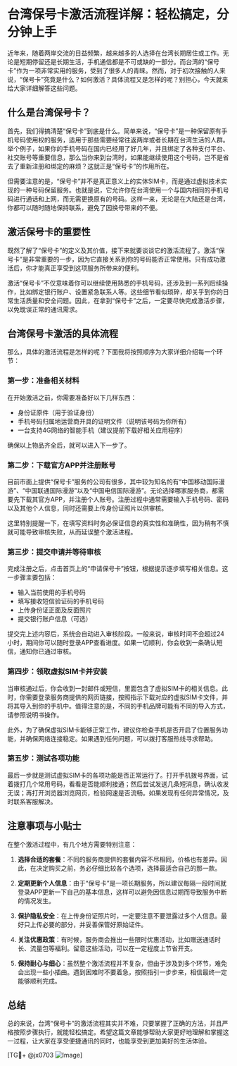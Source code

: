 # 台湾保号卡激活流程详解：轻松搞定，分分钟上手

近年来，随着两岸交流的日益频繁，越来越多的人选择在台湾长期居住或工作。无论是短期停留还是长期生活，手机通信都是不可或缺的一部分。而台湾的“保号卡”作为一项非常实用的服务，受到了很多人的青睐。然而，对于初次接触的人来说，“保号卡”究竟是什么？如何激活？具体流程又是怎样的呢？别担心，今天就来给大家详细解答这些问题。

## 什么是台湾保号卡？

首先，我们得搞清楚“保号卡”到底是什么。简单来说，“保号卡”是一种保留原有手机号码使用权的服务，适用于那些需要经常往返两岸或者长期在台湾生活的人群。举个例子，如果你的手机号码在国内已经用了好几年，并且绑定了各种支付平台、社交账号等重要信息，那么当你来到台湾时，如果能继续使用这个号码，岂不是省去了重新注册和绑定的麻烦？这就正是“保号卡”的作用所在。

但需要注意的是，“保号卡”并不是真正意义上的实体SIM卡，而是通过虚拟技术实现的一种号码保留服务。也就是说，它允许你在台湾使用一个与国内相同的手机号码进行通话和上网，而无需更换原有的号码。这样一来，无论是在大陆还是台湾，你都可以随时随地保持联系，避免了因换号带来的不便。

## 激活保号卡的重要性

既然了解了“保号卡”的定义及其价值，接下来就要谈谈它的激活流程了。激活“保号卡”是非常重要的一步，因为它直接关系到你的号码能否正常使用。只有成功激活后，你才能真正享受到这项服务所带来的便利。

激活“保号卡”不仅意味着你可以继续使用熟悉的手机号码，还涉及到一系列后续操作，比如绑定银行账户、设置紧急联系人等。这些细节看似琐碎，却关乎到你的日常生活质量和安全问题。因此，在拿到“保号卡”之后，一定要尽快完成激活步骤，以免耽误正常的通讯需求。

## 台湾保号卡激活的具体流程

那么，具体的激活流程是怎样的呢？下面我将按照顺序为大家详细介绍每一个环节：

### 第一步：准备相关材料

在开始激活之前，你需要准备好以下几样东西：
- 身份证原件（用于验证身份）
- 手机号码归属地运营商开具的证明文件（说明该号码为你所有）
- 一台支持4G网络的智能手机（建议提前下载好相关应用程序）

确保以上物品齐全后，就可以进入下一步了。

### 第二步：下载官方APP并注册账号

目前市面上提供“保号卡”服务的公司有很多，其中较为知名的有“中国移动国际漫游”、“中国联通国际漫游”以及“中国电信国际漫游”。无论选择哪家服务商，都需要先下载其官方APP，并注册个人账号。注册过程中通常需要输入手机号码、密码以及其他个人信息，同时还需要上传身份证照片以供审核。

这里特别提醒一下，在填写资料时务必保证信息的真实性和准确性，因为稍有不慎就可能导致审核失败，从而延误整个激活进程。

### 第三步：提交申请并等待审核

完成注册之后，点击首页上的“申请保号卡”按钮，根据提示逐步填写相关信息。这一步骤主要包括：
- 输入当前使用的手机号码
- 填写接收短信验证码的手机号码
- 上传身份证正面及反面照片
- 提交银行账户信息（可选）

提交完上述内容后，系统会自动进入审核阶段。一般来说，审核时间不会超过24小时，期间你可以随时登录APP查看进度。如果一切顺利，你会收到一条确认短信，通知你已通过审核。

### 第四步：领取虚拟SIM卡并安装

当审核通过后，你会收到一封邮件或短信，里面包含了虚拟SIM卡的相关信息。此时，你需要登录服务商提供的网页链接，按照指示下载对应的虚拟SIM卡文件，并将其导入到你的手机中。值得注意的是，不同的手机品牌可能有不同的导入方式，请参照说明书操作。

此外，为了确保虚拟SIM卡能够正常工作，建议你检查手机是否开启了位置服务功能，并确保网络连接稳定。如果遇到任何问题，可以拨打客服热线寻求帮助。

### 第五步：测试各项功能

最后一步就是测试虚拟SIM卡的各项功能是否正常运行了。打开手机拨号界面，试着拨打几个常用号码，看看是否能顺利接通；然后尝试发送几条短消息，确认收发无误；再打开浏览器浏览网页，检验网速是否流畅。如果发现有任何异常情况，及时联系客服解决。

## 注意事项与小贴士

在整个激活过程中，有几个地方需要特别注意：

1. **选择合适的套餐**：不同的服务商提供的套餐内容不尽相同，价格也有差异。因此，在决定购买之前，务必仔细比较各个选项，选择最适合自己的那一款。

2. **定期更新个人信息**：由于“保号卡”是一项长期服务，所以建议每隔一段时间就登录APP更新一下自己的基本信息，这样可以避免因信息过期而导致服务中断的情况发生。

3. **保护隐私安全**：在上传身份证照片时，一定要注意不要泄露过多个人信息。最好只上传必要的部分，并妥善保管好原始证件。

4. **关注优惠政策**：有时候，服务商会推出一些限时优惠活动，比如赠送通话时长、流量包等福利。留意这些活动，可以在一定程度上节省开支。

5. **保持耐心与细心**：虽然整个激活流程并不复杂，但由于涉及到多个环节，难免会出现一些小插曲。遇到困难时不要着急，按照指引一步步来，相信最终一定能够顺利完成。

## 总结

总的来说，台湾“保号卡”的激活流程其实并不难，只要掌握了正确的方法，并且严格按照步骤执行，就能轻松搞定。希望这篇文章能够帮助大家更好地理解和掌握这一过程，让大家在享受便捷通讯的同时，也能享受到更加美好的生活体验。

[TG💪+ @jx0703 ![Image](https://github.com/user-attachments/assets/dbca1d08-cadb-493c-b0ec-ad6f7a83f270)]